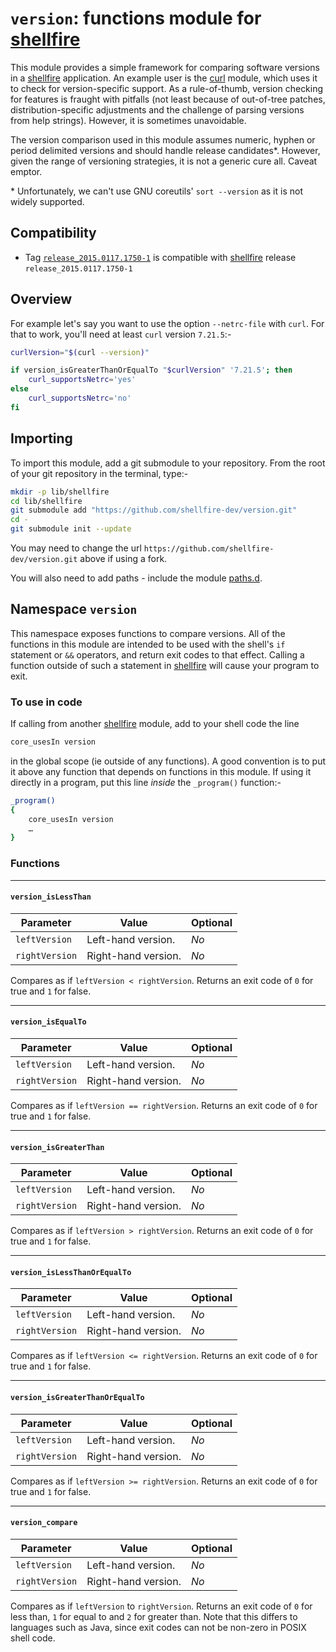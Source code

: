 # `version`: functions module for [shellfire]

This module provides a simple framework for comparing software versions in a [shellfire] application. An example user is the [curl] module, which uses it to check for version-specific support. As a rule-of-thumb, version checking for features is fraught with pitfalls (not least because of out-of-tree patches, distribution-specific adjustments and the challenge of parsing versions from help strings). However, it is sometimes unavoidable.

The version comparison used in this module assumes numeric, hyphen or period delimited versions and should handle release candidates\*. However, given the range of versioning strategies, it is not a generic cure all. Caveat emptor.

\* Unfortunately, we can't use GNU coreutils' `sort --version` as it is not widely supported.

## Compatibility

* Tag [`release_2015.0117.1750-1`](https://github.com/shellfire-dev/version/releases/tag/release_2015.0117.1750-1) is compatible with [shellfire] release `release_2015.0117.1750-1`

## Overview

For example let's say you want to use the option `--netrc-file` with `curl`. For that to work, you'll need at least `curl` version `7.21.5`:-

```bash
curlVersion="$(curl --version)"

if version_isGreaterThanOrEqualTo "$curlVersion" '7.21.5'; then
	curl_supportsNetrc='yes'
else
	curl_supportsNetrc='no'
fi
```

## Importing

To import this module, add a git submodule to your repository. From the root of your git repository in the terminal, type:-
```bash
mkdir -p lib/shellfire
cd lib/shellfire
git submodule add "https://github.com/shellfire-dev/version.git"
cd -
git submodule init --update
```

You may need to change the url `https://github.com/shellfire-dev/version.git` above if using a fork.

You will also need to add paths - include the module [paths.d].

## Namespace `version`

This namespace exposes functions to compare versions. All of the functions in this module are intended to be used with the shell's `if` statement or `&&` operators, and return exit codes to that effect. Calling a function outside of such a statement in [shellfire] will cause your program to exit.

### To use in code

If calling from another [shellfire] module, add to your shell code the line
```bash
core_usesIn version
```
in the global scope (ie outside of any functions). A good convention is to put it above any function that depends on functions in this module. If using it directly in a program, put this line _inside_ the `_program()` function:-

```bash
_program()
{
	core_usesIn version
	…
}
```

### Functions

***
#### `version_isLessThan`

|Parameter|Value|Optional|
|---------|-----|--------|
|`leftVersion`|Left-hand version.|_No_|
|`rightVersion`|Right-hand version.|_No_|

Compares as if `leftVersion < rightVersion`. Returns an exit code of `0` for true and `1` for false.

***
#### `version_isEqualTo`

|Parameter|Value|Optional|
|---------|-----|--------|
|`leftVersion`|Left-hand version.|_No_|
|`rightVersion`|Right-hand version.|_No_|

Compares as if `leftVersion == rightVersion`. Returns an exit code of `0` for true and `1` for false.

***
#### `version_isGreaterThan`

|Parameter|Value|Optional|
|---------|-----|--------|
|`leftVersion`|Left-hand version.|_No_|
|`rightVersion`|Right-hand version.|_No_|

Compares as if `leftVersion > rightVersion`. Returns an exit code of `0` for true and `1` for false.

***
#### `version_isLessThanOrEqualTo`

|Parameter|Value|Optional|
|---------|-----|--------|
|`leftVersion`|Left-hand version.|_No_|
|`rightVersion`|Right-hand version.|_No_|

Compares as if `leftVersion <= rightVersion`. Returns an exit code of `0` for true and `1` for false.

***
#### `version_isGreaterThanOrEqualTo`

|Parameter|Value|Optional|
|---------|-----|--------|
|`leftVersion`|Left-hand version.|_No_|
|`rightVersion`|Right-hand version.|_No_|

Compares as if `leftVersion >= rightVersion`. Returns an exit code of `0` for true and `1` for false.

***
#### `version_compare`

|Parameter|Value|Optional|
|---------|-----|--------|
|`leftVersion`|Left-hand version.|_No_|
|`rightVersion`|Right-hand version.|_No_|

Compares as if `leftVersion` to `rightVersion`. Returns an exit code of `0` for less than,  `1` for equal to and `2` for greater than. Note that this differs to languages such as Java, since exit codes can not be non-zero in POSIX shell code.



[swaddle]: https://github.com/raphaelcohn/swaddle "Swaddle homepage"
[shellfire]: https://github.com/shellfire-dev "shellfire homepage"
[core]: https://github.com/shellfire-dev/core "shellfire core module homepage"
[paths.d]: https://github.com/shellfire-dev/paths.d "paths.d shellfire module homepage"
[github api]: https://github.com/shellfire-dev/github "github shellfire module homepage"
[jsonwriter]: https://github.com/shellfire-dev/jsonwriter "jsonwriter shellfire module homepage"
[jsonreader]: https://github.com/shellfire-dev/jsonreader "jsonreader shellfire module homepage"
[urlencode]: https://github.com/shellfire-dev/urlencode "urlencode shellfire module homepage"
[unicode]: https://github.com/shellfire-dev/unicode "unicode shellfire module homepage"
[version]: https://github.com/shellfire-dev/version "version shellfire module homepage"
[curl]: https://github.com/shellfire-dev/curl "curl shellfire module homepage"

